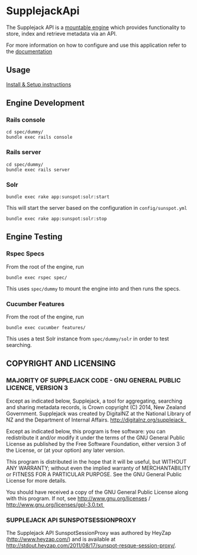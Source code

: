 # SupplejackApi

The Supplejack API is a [mountable engine](http://guides.rubyonrails.org/engines.html) which provides functionality to store, index and retrieve metadata via an API.

For more information on how to configure and use this application refer to the [documentation](http://digitalnz.github.io/supplejack)

## Usage

[Install & Setup instructions](http://digitalnz.github.io/supplejack/start/install-setup.html)


## Engine Development

### Rails console

```
cd spec/dummy/
bundle exec rails console
```

### Rails server

```
cd spec/dummy/
bundle exec rails server
```

### Solr

```
bundle exec rake app:sunspot:solr:start
``` 

This will start the server based on the configuration in `config/sunspot.yml`

```
bundle exec rake app:sunspot:solr:stop
```

## Engine Testing

### Rspec Specs

From the root of the engine, run 

```
bundle exec rspec spec/
```

This uses `spec/dummy` to mount the engine into and then runs the specs.

### Cucumber Features

From the root of the engine, run

```
bundle exec cucumber features/
```

This uses a test Solr instance from `spec/dummy/solr` in order to test searching.

## COPYRIGHT AND LICENSING  

### MAJORITY OF SUPPLEJACK CODE - GNU GENERAL PUBLIC LICENCE, VERSION 3  

Except as indicated below, Supplejack, a tool for aggregating, searching and sharing metadata records, is Crown copyright (C) 2014, New Zealand Government. Supplejack was created by DigitalNZ at the National Library of NZ and the Department of Internal Affairs. http://digitalnz.org/supplejack  

Except as indicated below, this program is free software: you can redistribute it and/or modify it under the terms of the GNU General Public License as published by the Free Software Foundation, either version 3 of the License, or (at your option) any later version.   

This program is distributed in the hope that it will be useful, but WITHOUT ANY WARRANTY; without even the implied warranty of MERCHANTABILITY or FITNESS FOR A PARTICULAR PURPOSE. See the GNU General Public License for more details.  

You should have received a copy of the GNU General Public License along with this program. If not, see http://www.gnu.org/licenses / http://www.gnu.org/licenses/gpl-3.0.txt 

### SUPPLEJACK API SUNSPOTSESSIONPROXY  

The Supplejack API SunspotSessionProxy was authored by HeyZap (http://www.heyzap.com/) and is available at http://stdout.heyzap.com/2011/08/17/sunspot-resque-session-proxy/.
